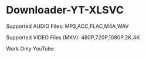 # Downloader-YT-XLSVC

Supported AUDIO Files: MP3,ACC,FLAC,M4A,WAV

Supported VIDEO Files (MKV): 480P,720P,1080P,2K,4K

Work Only YouTube
